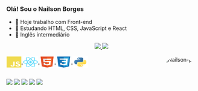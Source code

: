 ### Olá! Sou o Nailson Borges


- 🔭 Hoje trabalho com Front-end
- 🌱 Estudando HTML, CSS, JavaScript e React
- 🎌 Inglês intermediário

<div align="center">
  <a href="https://github.com/NailsonBorgesDev">
  <img height="160em" src="https://github-readme-stats.vercel.app/api?username=nailsonborgesdev&show_icons=true&theme=dracula&include_all_commits=true&count_private=true"/>
  <img height="160em" src="https://github-readme-stats.vercel.app/api/top-langs/?username=nailsonborgesdev&layout=compact&langs_count=7&theme=dracula"/>
</div>

<div style="display: inline_block"><br>
  <img align="center" alt="Nailson-Js" height="30" width="40" src="https://raw.githubusercontent.com/devicons/devicon/master/icons/javascript/javascript-plain.svg">
  <img align="center" alt="Nailson-React" height="30" width="40" src="https://raw.githubusercontent.com/devicons/devicon/master/icons/react/react-original.svg">
  <img align="center" alt="Nailson-HTML" height="30" width="40" src="https://raw.githubusercontent.com/devicons/devicon/master/icons/html5/html5-original.svg">
  <img align="center" alt="Nailson-CSS" height="30" width="40" src="https://raw.githubusercontent.com/devicons/devicon/master/icons/css3/css3-original.svg">
  <img align="center" alt="Nailson-Python" height="30" width="40" src="https://raw.githubusercontent.com/devicons/devicon/master/icons/python/python-original.svg">
  <img align="right" alt="Nailson-pic" height="150" style="border-radius:50px;" src="https://scontent.ffor14-1.fna.fbcdn.net/v/t1.15752-9/306014077_624381229047905_4250335417248336096_n.png?_nc_cat=109&ccb=1-7&_nc_sid=ae9488&_nc_ohc=EdJVDuIHivgAX8EEGBq&_nc_ht=scontent.ffor14-1.fna&oh=03_AVKrmcI_gJcRjPg_8AJM7EIeGuRHrSfmFZp0bLt5eNgMJg&oe=6345CF33">
</div>

##

<div>

   <a href="https://instagram.com/n.borges1997" target="_blank"><img src="https://img.shields.io/badge/Instagram-E4405F?style=for-the-badge&logo=instagram&logoColor=white" target="_blank"></a>
 <a href="https://discord.gg/XYaZKvvy" target="_blank"><img src="https://img.shields.io/badge/Discord-7289DA?style=for-the-badge&logo=discord&logoColor=white" target="_blank"></a> 
  <a href = "mailto:nailsonborgesdev@gmail.com"><img src="https://img.shields.io/badge/-Gmail-%23333?style=for-the-badge&logo=gmail&logoColor=white" target="_blank"></a>
  <a href="https://www.linkedin.com/in/nailson-borges-5a4541250" target="_blank"><img src="https://img.shields.io/badge/-LinkedIn-%230077B5?style=for-the-badge&logo=linkedin&logoColor=white" target="_blank"></a> 
   <a href="https://www.behance.net/nailsonborges" target="_blank"><img src="https://img.shields.io/badge/-Behance-blue?style=for-the-badge&logo=behance&logoColor=white" target="_blank"></a> 
  
</div>
